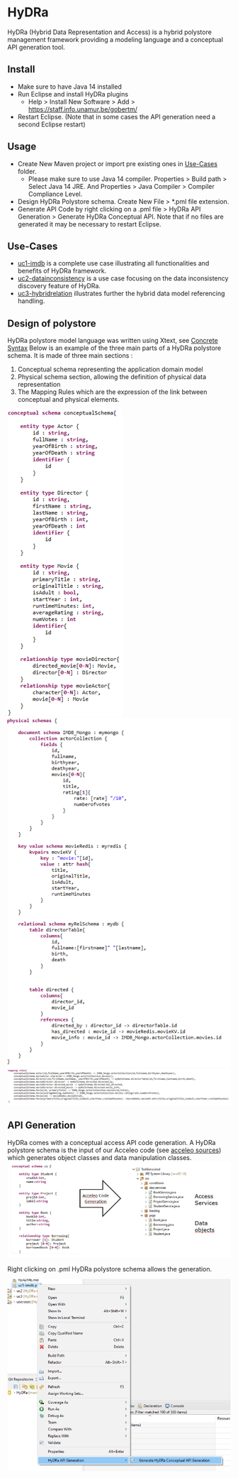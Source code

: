 # HyDRa
HyDRa (Hybrid Data Representation and Access) is a hybrid polystore management framework providing a modeling language and a conceptual API generation tool.

## Install

-   Make sure to have Java 14 installed
-   Run Eclipse and install HyDRa plugins
    -   Help > Install New Software > Add > https://staff.info.unamur.be/gobertm/
-   Restart Eclipse. (Note that in some cases the API generation need a second Eclipse restart)

## Usage
-   Create New Maven project or import pre existing ones in [Use-Cases](Use-Cases/) folder.
    -   Please make sure to use Java 14 compiler. Properties > Build path > Select Java 14 JRE. 
    And Properties > Java Compiler > Compiler Compliance Level.
-   Design HyDRa Polystore schema. Create New File > *.pml file extension.
-   Generate API Code by right clicking on a .pml file > HyDRa API Generation > Generate HyDRa Conceptual API. Note that if no files are generated it may be necessary to restart Eclipse.

## Use-Cases 

-   [uc1-imdb](Use-Cases/uc1-imdb) is a complete use case illustrating all functionalities and benefits of HyDRa framework.
-   [uc2-datainconsistency](Use-Cases/uc2-datainconsistency) is a use case focusing on the data inconsistency discovery feature of HyDRa.
-   [uc3-hybridrelation](Use-Cases/uc3-hybridrelation) illustrates further the hybrid data model referencing handling.

## Design of polystore

HyDRa polystore model language was written using Xtext, see [Concrete Syntax](be.unamur.polystore.parent/be.unamur.polystore/src/be/unamur/polystore/Pml.xtext)
Below is an example of the three main parts of a HyDRa polystore schema. 
It is made of three main sections :
1.  Conceptual schema representing the application domain model
2.  Physical schema section, allowing the definition of physical data representation
3.  The Mapping Rules which are the expression of the link between conceptual and physical elements.

![Conceptual Schema](Use-cases/uc1-imdb/src/main/resources/ConceptualSchema.PNG)
![Physical Schema](Use-cases/uc1-imdb/src/main/resources/PhysicalSchema.PNG)
![Mapping Rules](Use-cases/uc1-imdb/src/main/resources/MappingRules.PNG) 

## API Generation

HyDRa comes with a conceptual access API code generation.
A HyDRa polystore schema is the input of our Acceleo code (see [acceleo sources](be.unamur.polystore.parent/be.unamur.polystore.acceleo)) which generates object classes and data manipulation classes.
![API](Use-Cases/other-models/ApiGeneration.PNG)

Right clicking on .pml HyDRa polystore schema allows the generation.

![Plugin](Use-Cases/other-models/ApiPlugin.PNG)



